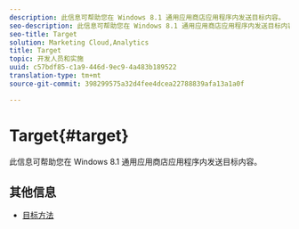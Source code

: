 ```yaml
---
description: 此信息可帮助您在 Windows 8.1 通用应用商店应用程序内发送目标内容。
seo-description: 此信息可帮助您在 Windows 8.1 通用应用商店应用程序内发送目标内容。
seo-title: Target
solution: Marketing Cloud,Analytics
title: Target
topic: 开发人员和实施
uuid: c57bdf85-c1a9-446d-9ec9-4a483b189522
translation-type: tm+mt
source-git-commit: 398299575a32d4fee4dcea22788839afa13a1a0f

---
```



# Target{#target}

此信息可帮助您在 Windows 8.1 通用应用商店应用程序内发送目标内容。

## 其他信息

+ [目标方法](/help/windows-appstore/target/target-methods.md)
